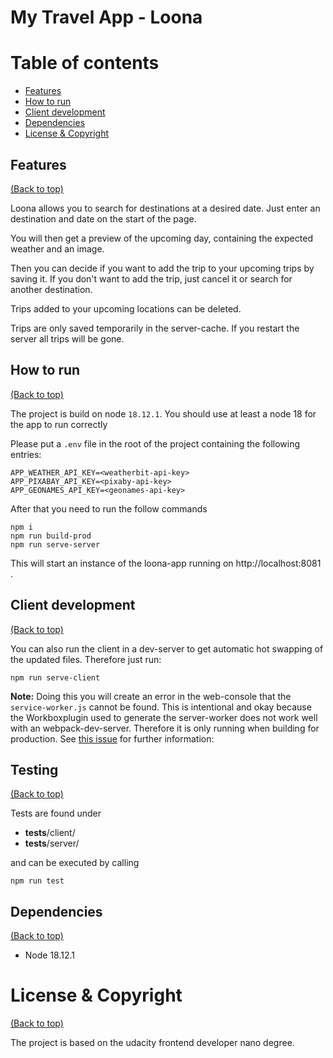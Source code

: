 # My Travel App - Loona

# Table of contents
- [Features](#features)
- [How to run](#how-to-run)
- [Client development](#client-development)
- [Dependencies](#dependencies)
- [License & Copyright](#license--copyright)



## Features

[(Back to top)](#table-of-contents)

Loona allows you to search for destinations at a desired date. Just enter an destination and date on the start of the page. 

You will then get a preview of the upcoming day, containing the expected weather and an image.

Then you can decide if you want to add the trip to your upcoming trips by saving it. If you don't want to add the trip, just cancel it or search for another destination.

Trips added to your upcoming locations can be deleted.

Trips are only saved temporarily in the server-cache. If you restart the server all trips will be gone.

## How to run 

[(Back to top)](#table-of-contents)

The project is build on node `18.12.1`. You should use at least a node 18 for the app to run correctly

Please put a `.env` file in the root of the project containing the following entries:

````dotenv
APP_WEATHER_API_KEY=<weatherbit-api-key>
APP_PIXABAY_API_KEY=<pixaby-api-key>
APP_GEONAMES_API_KEY=<geonames-api-key>
````

After that you need to run the follow commands

```npm
npm i
npm run build-prod
npm run serve-server
```

This will start an instance of the loona-app running on http://localhost:8081 .

## Client development

[(Back to top)](#table-of-contents)

You can also run the client in a dev-server to get automatic hot swapping of the updated files. Therefore just run:

````npm
npm run serve-client
````

**Note:** Doing this you will create an error in the web-console that the `service-worker.js` cannot be found. This is intentional and okay because the Workboxplugin used to generate the server-worker does not work well with an webpack-dev-server. Therefore it is only running when building for production. See [this issue](https://github.com/GoogleChrome/workbox/issues/1790) for further information: 


## Testing

[(Back to top)](#table-of-contents)

Tests are found under
* __tests__/client/
* __tests__/server/

and can be executed by calling
```npm
npm run test
```

## Dependencies

[(Back to top)](#table-of-contents)

* Node 18.12.1

# License & Copyright
[(Back to top)](#table-of-contents)

The project is based on the udacity frontend developer nano degree. 